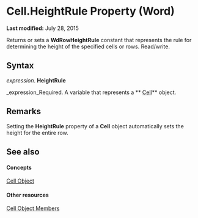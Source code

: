 
# Cell.HeightRule Property (Word)

 **Last modified:** July 28, 2015

Returns or sets a  **WdRowHeightRule** constant that represents the rule for determining the height of the specified cells or rows. Read/write.

## Syntax

 _expression_. **HeightRule**

 _expression_Required. A variable that represents a  ** [Cell](cbe6ae71-b2da-63a9-1446-0a2f81ab8b14.md)** object.


## Remarks

Setting the  **HeightRule** property of a **Cell** object automatically sets the height for the entire row.


## See also


#### Concepts


 [Cell Object](cbe6ae71-b2da-63a9-1446-0a2f81ab8b14.md)
#### Other resources


 [Cell Object Members](f718bcaa-af8a-682b-f403-6db1aeb9bb73.md)
